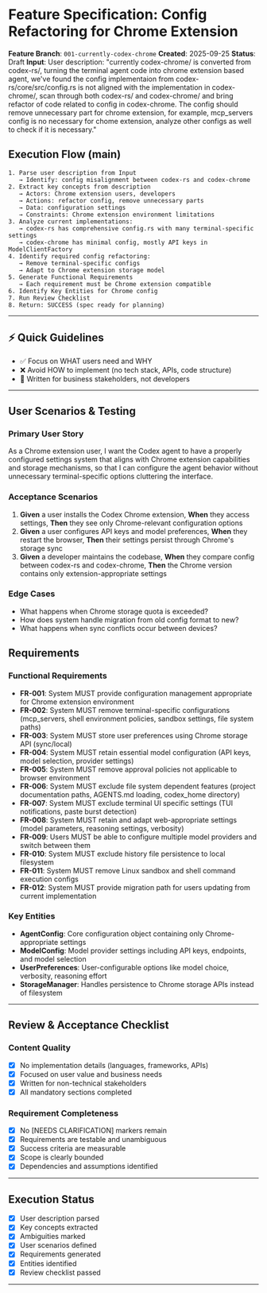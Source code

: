 # Feature Specification: Config Refactoring for Chrome Extension

**Feature Branch**: `001-currently-codex-chrome`
**Created**: 2025-09-25
**Status**: Draft
**Input**: User description: "currently codex-chrome/ is converted from codex-rs/, turning the terminal agent code into chrome extension based agent, we've found the config implementaion from codex-rs/core/src/config.rs is not aligned with the implementation in codex-chrome/, scan through both codex-rs/ and codex-chrome/ and bring refactor of code related to config in codex-chrome. The config should remove unnecessary part for chrome extension, for example, mcp_servers config is no necessary for chome extension, analyze other configs as well to check if it is necessary."

## Execution Flow (main)
```
1. Parse user description from Input
   → Identify: config misalignment between codex-rs and codex-chrome
2. Extract key concepts from description
   → Actors: Chrome extension users, developers
   → Actions: refactor config, remove unnecessary parts
   → Data: configuration settings
   → Constraints: Chrome extension environment limitations
3. Analyze current implementations:
   → codex-rs has comprehensive config.rs with many terminal-specific settings
   → codex-chrome has minimal config, mostly API keys in ModelClientFactory
4. Identify required config refactoring:
   → Remove terminal-specific configs
   → Adapt to Chrome extension storage model
5. Generate Functional Requirements
   → Each requirement must be Chrome extension compatible
6. Identify Key Entities for Chrome config
7. Run Review Checklist
8. Return: SUCCESS (spec ready for planning)
```

---

## ⚡ Quick Guidelines
- ✅ Focus on WHAT users need and WHY
- ❌ Avoid HOW to implement (no tech stack, APIs, code structure)
- 👥 Written for business stakeholders, not developers

---

## User Scenarios & Testing

### Primary User Story
As a Chrome extension user, I want the Codex agent to have a properly configured settings system that aligns with Chrome extension capabilities and storage mechanisms, so that I can configure the agent behavior without unnecessary terminal-specific options cluttering the interface.

### Acceptance Scenarios
1. **Given** a user installs the Codex Chrome extension, **When** they access settings, **Then** they see only Chrome-relevant configuration options
2. **Given** a user configures API keys and model preferences, **When** they restart the browser, **Then** their settings persist through Chrome's storage sync
3. **Given** a developer maintains the codebase, **When** they compare config between codex-rs and codex-chrome, **Then** the Chrome version contains only extension-appropriate settings

### Edge Cases
- What happens when Chrome storage quota is exceeded?
- How does system handle migration from old config format to new?
- What happens when sync conflicts occur between devices?

## Requirements

### Functional Requirements
- **FR-001**: System MUST provide configuration management appropriate for Chrome extension environment
- **FR-002**: System MUST remove terminal-specific configurations (mcp_servers, shell environment policies, sandbox settings, file system paths)
- **FR-003**: System MUST store user preferences using Chrome storage API (sync/local)
- **FR-004**: System MUST retain essential model configuration (API keys, model selection, provider settings)
- **FR-005**: System MUST remove approval policies not applicable to browser environment
- **FR-006**: System MUST exclude file system dependent features (project documentation paths, AGENTS.md loading, codex_home directory)
- **FR-007**: System MUST exclude terminal UI specific settings (TUI notifications, paste burst detection)
- **FR-008**: System MUST retain and adapt web-appropriate settings (model parameters, reasoning settings, verbosity)
- **FR-009**: Users MUST be able to configure multiple model providers and switch between them
- **FR-010**: System MUST exclude history file persistence to local filesystem
- **FR-011**: System MUST remove Linux sandbox and shell command execution configs
- **FR-012**: System MUST provide migration path for users updating from current implementation

### Key Entities
- **AgentConfig**: Core configuration object containing only Chrome-appropriate settings
- **ModelConfig**: Model provider settings including API keys, endpoints, and model selection
- **UserPreferences**: User-configurable options like model choice, verbosity, reasoning effort
- **StorageManager**: Handles persistence to Chrome storage APIs instead of filesystem

---

## Review & Acceptance Checklist

### Content Quality
- [x] No implementation details (languages, frameworks, APIs)
- [x] Focused on user value and business needs
- [x] Written for non-technical stakeholders
- [x] All mandatory sections completed

### Requirement Completeness
- [x] No [NEEDS CLARIFICATION] markers remain
- [x] Requirements are testable and unambiguous
- [x] Success criteria are measurable
- [x] Scope is clearly bounded
- [x] Dependencies and assumptions identified

---

## Execution Status

- [x] User description parsed
- [x] Key concepts extracted
- [x] Ambiguities marked
- [x] User scenarios defined
- [x] Requirements generated
- [x] Entities identified
- [x] Review checklist passed

---